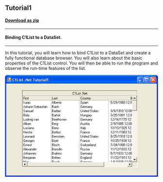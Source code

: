 ## Tutorial1
#### [Download as zip](https://grapecity.github.io/DownGit/#/home?url=https://github.com/GrapeCity/ComponentOne-WinForms-Samples/tree/master/NetFramework\List\VB\Tutorials\Tutorial1)
____
#### Binding C1List to a DataSet.
____
In this tutorial, you will learn how to bind C1List to a DataSet and create a fully functional database browser.
You will also learn about the basic properties of the C1List control.
You will then be able to run the program and observe the run-time features of the list.

![screenshot](screenshot.png)
